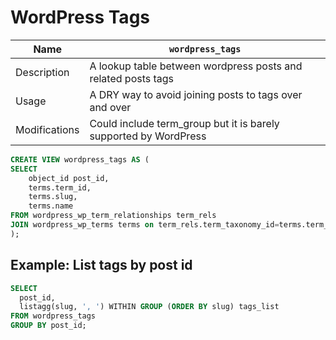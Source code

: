 # WordPress Tags

Name | `wordpress_tags`
---|---
Description| A lookup table between wordpress posts and related posts tags
Usage| A DRY way to avoid joining posts to tags over and over
Modifications| Could include term_group but it is barely supported by WordPress

```sql
CREATE VIEW wordpress_tags AS (
SELECT
	object_id post_id,
	terms.term_id,
	terms.slug,
	terms.name
FROM wordpress_wp_term_relationships term_rels
JOIN wordpress_wp_terms terms on term_rels.term_taxonomy_id=terms.term_id
);
```

## Example: List tags by post id

```sql
SELECT
  post_id,
  listagg(slug, ', ') WITHIN GROUP (ORDER BY slug) tags_list
FROM wordpress_tags
GROUP BY post_id;
```

